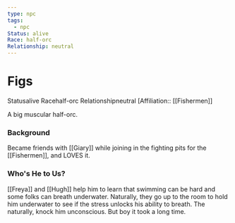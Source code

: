 ```yaml
---
type: npc
tags:
  - npc
Status: alive
Race: half-orc
Relationship: neutral
---
```


# Figs
<span class="dataview inline-field"><span class="inline-field-key">Status</span><span class="inline-field-value">alive</span></span>
<span class="dataview inline-field"><span class="inline-field-key">Race</span><span class="inline-field-value">half-orc</span></span>
<span class="dataview inline-field"><span class="inline-field-key">Relationship</span><span class="inline-field-value">neutral</span></span>
[Affiliation:: [[Fishermen]]

A big muscular half-orc. 

### Background
Became friends with [[Giary]] while joining in the fighting pits for the [[Fishermen]], and LOVES it. 

### Who's He to Us?
[[Freya]] and [[Hugh]] help him to learn that swimming can be hard and some folks can breath underwater. Naturally, they go up to the room to hold him underwater to see if the stress unlocks his ability to breath. The naturally, knock him unconscious. But boy it took a long time.
